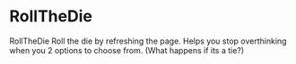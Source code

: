# RollTheDie
RollTheDie 
Roll the die by refreshing the page.
Helps you stop overthinking when you 2 options to choose from.
(What happens if its a tie?)
